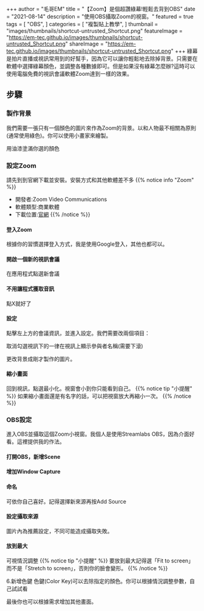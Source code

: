 +++
author = "毛哥EM"
title = "【Zoom】是個超讚綠幕!輕鬆去背到OBS"
date = "2021-08-14"
description = "使用OBS攝取Zoom的視窗。"
featured = true
tags = [
    "OBS",
]
categories = [
    "複製貼上教學",
]
thumbnail = "images/thumbnails/shortcut-untrusted_Shortcut.png"
featureImage = "https://em-tec.github.io/images/thumbnails/shortcut-untrusted_Shortcut.png"
shareImage = "https://em-tec.github.io/images/thumbnails/shortcut-untrusted_Shortcut.png"
+++
綠幕是拍片直播或視訊常用到的好幫手，因為它可以讓你輕鬆地去除掉背景。只需要在軟體中選擇綠幕顏色，並調整各種數據即可。但是如果沒有綠幕怎麼辦?這時可以使用電腦免費的視訊會議軟體Zoom達到一樣的效果。

<!--more-->

## 步驟
### 製作背景
我們需要一張只有一個顏色的圖片來作為Zoom的背景。以和人物最不相關為原則(通常使用綠色)。你可以使用小畫家來繪製。

用油漆塗滿你選的顏色


### 設定Zoom
請先到到官網下載並安裝。安裝方式和其他軟體差不多
{{% notice info "Zoom" %}}
* 開發者:Zoom Video Communications
* 軟體類型:商業軟體
* 下載位置:[官網](https://zoom.us/download)
{{% /notice %}}

#### 登入Zoom
根據你的習慣選擇登入方式，我是使用Google登入，其他也都可以。

#### 開啟一個新的視訊會議
在應用程式點選新會議

#### 不用讓程式獲取音訊
點X就好了

#### 設定
點擊左上方的會議資訊，並進入設定。我們需要改兩個項目：

取消勾選視訊下的一律在視訊上顯示參與者名稱(需要下滾)

更改背景成剛才製作的圖片。

#### 縮小畫面
回到視訊，點選最小化。視窗會小到你只能看到自己。
{{% notice tip "小提醒" %}}
如果縮小畫面還是有名字的話，可以把視窗放大再縮小一次。
{{% /notice %}}
### OBS設定
進入OBS並攝取這個Zoom小視窗。我個人是使用Streamlabs OBS，因為介面好看。這裡提供我的作法。

#### 打開OBS，新增Scene

#### 增加Window Capture

#### 命名
可依你自己喜好。記得選擇新來源再按Add Source

#### 設定攝取來源
圖片內為推薦設定，不同可能造成攝取失敗。

#### 放到最大
可視情況調整
{{% notice tip "小提醒" %}}
要放到最大記得選「Fit to screen」而不是「Stretch to screen」，否則你的臉會變形。
{{% /notice %}}

6.新增色鍵
色鍵(Color Key)可以去除指定的顏色。你可以根據情況調整參數，自己試試看

最後你也可以根據需求增加其他畫面。